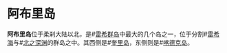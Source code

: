 # 阿布里岛

**阿布里岛**位于柔刹大陆以北，是#[雷希群岛](locations/reshi-isles)中最大的几个岛之一，位于分割#[雷希海](locations/reshi-sea)与#[北之深渊](locations/northern-depths)的群岛之中。其西侧是#[奎里岛](locations/quili)，东侧则是#[喀德克岛](locations/kadrix)。
